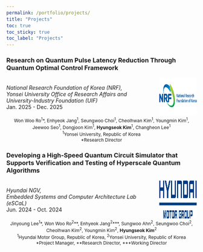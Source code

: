 ```yaml
---
permalink: /portfolio/projects/
title: "Projects"
toc: true
toc_sticky: true
toc_label: "Projects"
---
```


### Research on Quantum Pulse Latency Reduction Through Quantum Optimal Control Framework

<div style="display: flex; align-items: center;">
  <div style="width: 80%; padding-right: 10px;">
    <i>
        National Research Foundation of Korea (NRF),<br>
        Yonsei University Office of Research Affairs and University-Industry Foundation (UIF)
    </i>
    <br>Jan. 2025 - Dec. 2025
  </div>
  <div style="width: 20%;">
    <img src="/assets/images/logo_nrf.png" alt="NRF" width="100" height="100"/>
  </div>
</div>

<div style="text-align: center; font-size: 0.85em;">
Won Woo Ro<sup>1</sup>*, Enhyeok Jang<sup>1</sup>, Seungwoo Choi<sup>1</sup>, Cheolhwan Kim<sup>1</sup>, Youngmin Kim<sup>1</sup>, Jeewoo Seo<sup>1</sup>, Dongjoon Kim<sup>1</sup>, <b>Hyungseok Kim</b><sup>1</sup>, Changheon Lee<sup>1</sup>
<br><sup>1</sup>Yonsei University, Republic of Korea
<br>*Research Director
</div>



### Developing a High-Speed Quantum Circuit Simulator that Supports Verification and Testing of Hyperscale Quantum Algorithms

<div style="display: flex; align-items: center;">
  <div style="width: 80%; padding-right: 10px;">
    <i>
        Hyundai NGV,<br>
        Embedded Systems and Computer Architecture Lab (eSCaL)
    </i>
    <br>Jun. 2024 - Oct. 2024
  </div>
  <div style="width: 20%;">
    <img src="/assets/images/logo_hyundai.png" alt="Hyundai Motor Group" width="100" height="100"/>
  </div>
</div>

<div style="text-align: center; font-size: 0.85em;">
Jinyoung Lee<sup>1</sup>*, Won Woo Ro<sup>2</sup>**, Enhyeok Jang<sup>2</sup>***, Sungwoo Ahn<sup>2</sup>, Seungwoo Choi<sup>2</sup>, Cheolhwan Kim<sup>2</sup>, Youngmin Kim<sup>2</sup>, <b>Hyungseok Kim</b><sup>2</sup>
<br><sup>1</sup>Hyundai Motor Group, Republic of Korea, <sup>2</sup>Yonsei University, Republic of Korea
<br>*Project Manager, **Research Director, ***Working Director
</div>